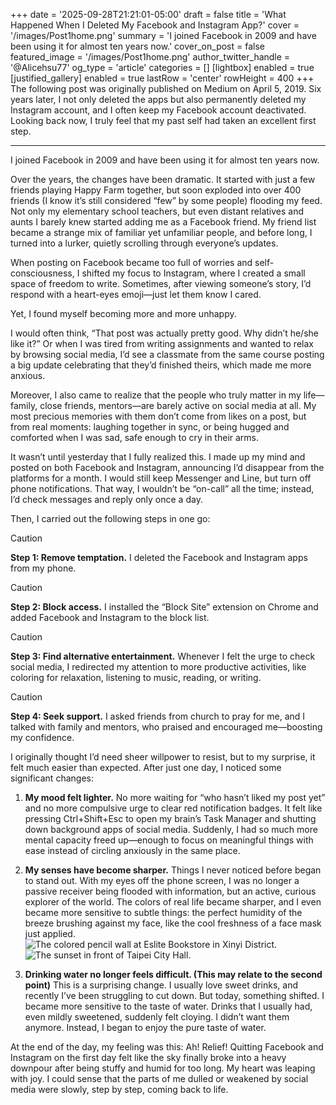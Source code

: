 +++
date = '2025-09-28T21:21:01-05:00'
draft = false
title = 'What Happened When I Deleted My Facebook and Instagram App?'
cover = '/images/Post1home.png'
summary = 'I joined Facebook in 2009 and have been using it for almost ten years now.'
cover_on_post = false
featured_image = '/images/Post1home.png'
author_twitter_handle = '@Alicehsu77' 
og_type = 'article'
categories = []
[lightbox]
  enabled = true
[justified_gallery]
  enabled = true
  lastRow = 'center'
  rowHeight = 400
+++
The following post was originally published on Medium on April 5, 2019. Six years later, I not only deleted the apps but also permanently deleted my Instagram account, and I often keep my Facebook account deactivated. Looking back now, I truly feel that my past self had taken an excellent first step.

---

I joined Facebook in 2009 and have been using it for almost ten years now.

Over the years, the changes have been dramatic. It started with just a few friends playing Happy Farm together, but soon exploded into over 400 friends (I know it’s still considered “few” by some people) flooding my feed. Not only my elementary school teachers, but even distant relatives and aunts I barely knew started adding me as a Facebook friend. My friend list became a strange mix of familiar yet unfamiliar people, and before long, I turned into a lurker, quietly scrolling through everyone’s updates.

When posting on Facebook became too full of worries and self-consciousness, I shifted my focus to Instagram, where I created a small space of freedom to write. Sometimes, after viewing someone’s story, I’d respond with a heart-eyes emoji—just let them know I cared.

Yet, I found myself becoming more and more unhappy.

I would often think, “That post was actually pretty good. Why didn’t he/she like it?” Or when I was tired from writing assignments and wanted to relax by browsing social media, I’d see a classmate from the same course posting a big update celebrating that they’d finished theirs, which made me more anxious.

Moreover, I also came to realize that the people who truly matter in my life—family, close friends, mentors—are barely active on social media at all. My most precious memories with them don’t come from likes on a post, but from real moments: laughing together in sync, or being hugged and comforted when I was sad, safe enough to cry in their arms.

It wasn’t until yesterday that I fully realized this. I made up my mind and posted on both Facebook and Instagram, announcing I’d disappear from the platforms for a month. I would still keep Messenger and Line, but turn off phone notifications. That way, I wouldn’t be “on-call” all the time; instead, I’d check messages and reply only once a day.

Then, I carried out the following steps in one go:

> [!Caution]
> **Step 1: Remove temptation.** I deleted the Facebook and Instagram apps from my phone.

> [!Caution] 
> **Step 2: Block access.** I installed the “Block Site” extension on Chrome and added Facebook and Instagram to the block list.

> [!Caution] 
> **Step 3: Find alternative entertainment.** Whenever I felt the urge to check social media, I redirected my attention to more productive activities, like coloring for relaxation, listening to music, reading, or writing.

> [!Caution]
> **Step 4: Seek support.** I asked friends from church to pray for me, and I talked with family and mentors, who praised and encouraged me—boosting my confidence.

I originally thought I’d need sheer willpower to resist, but to my surprise, it felt much easier than expected. After just one day, I noticed some significant changes:

1. **My mood felt lighter.** No more waiting for “who hasn’t liked my post yet” and no more compulsive urge to clear red notification badges. It felt like pressing Ctrl+Shift+Esc to open my brain’s Task Manager and shutting down background apps of social media. Suddenly, I had so much more mental capacity freed up—enough to focus on meaningful things with ease instead of circling anxiously in the same place.

2. **My senses have become sharper.** Things I never noticed before began to stand out. With my eyes off the phone screen, I was no longer a passive receiver being flooded with information, but an active, curious explorer of the world. The colors of real life became sharper, and I even became more sensitive to subtle things: the perfect humidity of the breeze brushing against my face, like the cool freshness of a face mask just applied.
![The colored pencil wall at Eslite Bookstore in Xinyi District.](/images/Post/1/1.jpg)
![The sunset in front of Taipei City Hall.](/images/Post/1/2.jpg)

3.  **Drinking water no longer feels difficult. (This may relate to the second point)**
This is a surprising change. I usually love sweet drinks, and recently I’ve been struggling to cut down. But today, something shifted. I became more sensitive to the taste of water. Drinks that I usually had, even mildly sweetened, suddenly felt cloying. I didn’t want them anymore. Instead, I began to enjoy the pure taste of water.

At the end of the day, my feeling was this: Ah! Relief! Quitting Facebook and Instagram on the first day felt like the sky finally broke into a heavy downpour after being stuffy and humid for too long. My heart was leaping with joy. I could sense that the parts of me dulled or weakened by social media were slowly, step by step, coming back to life.